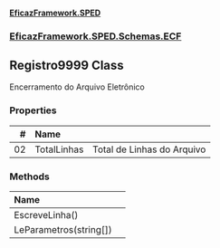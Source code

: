 #### [EficazFramework.SPED](EficazFrameworkSPED.md 'EficazFramework SPED')
### [EficazFramework.SPED.Schemas.ECF](EficazFramework.SPED.Schemas.ECF.md 'EficazFramework.SPED.Schemas.ECF')

## Registro9999 Class

Encerramento do Arquivo Eletrônico
### Properties

| # | Name | |
| ---: | :--- | :--- |
| 02 | TotalLinhas | Total de Linhas do Arquivo |
### Methods

| Name | |
| :--- | :--- |
| EscreveLinha() |  |
| LeParametros(string[]) |  |
